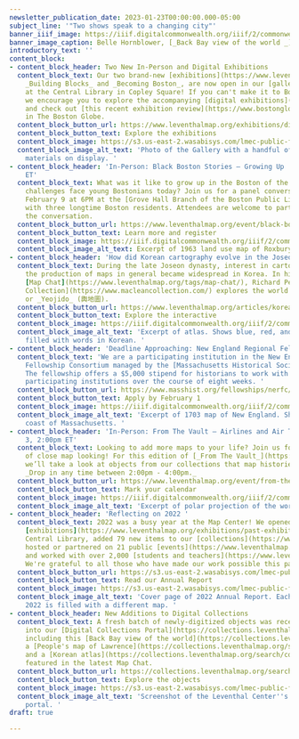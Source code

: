 ```yaml
---
newsletter_publication_date: 2023-01-23T00:00:00.000-05:00
subject_line: '"Two shows speak to a changing city"'
banner_iiif_image: https://iiif.digitalcommonwealth.org/iiif/2/commonwealth:0v83bt61c/259,738,2520,945/full/0/default.jpg
banner_image_caption: Belle Hornblower, [_Back Bay view of the world _](https://collections.leventhalmap.org/search/commonwealth:0c486g26b)(2017)
introductory_text: ''
content_block:
- content_block_header: Two New In-Person and Digital Exhibitions
  content_block_text: Our two brand-new [exhibitions](https://www.leventhalmap.org/exhibitions/),
    _Building Blocks_ and _Becoming Boston_, are now open in our [gallery](https://www.leventhalmap.org/exhibitions/visit/)
    at the Central Library in Copley Square! If you can't make it to Boston in person,
    we encourage you to explore the accompanying [digital exhibitions](https://www.leventhalmap.org/exhibitions/digital-exhibitions/)
    and check out [this recent exhibition review](https://www.bostonglobe.com/2023/01/19/arts/map-quest-bpls-leventhal-center-two-shows-speak-changing-city/)
    in The Boston Globe.
  content_block_button_url: https://www.leventhalmap.org/exhibitions/digital-exhibitions/
  content_block_button_text: Explore the exhibitions
  content_block_image: https://s3.us-east-2.wasabisys.com/lmec-public-files/newsletters/BuildingBlocks_opening.png
  content_block_image_alt_text: 'Photo of the Gallery with a handful of patrons viewing
    materials on display. '
- content_block_header: 'In-Person: Black Boston Stories — Growing Up · Feb 9, 6:00pm
    ET'
  content_block_text: What was it like to grow up in the Boston of the past? What
    challenges face young Bostonians today? Join us for a panel conversation on Thursday,
    February 9 at 6PM at the [Grove Hall Branch of the Boston Public Library](https://www.bpl.org/locations/grove-hall/)
    with three longtime Boston residents. Attendees are welcome to participate in
    the conversation.
  content_block_button_url: https://www.leventhalmap.org/event/black-boston-stories-growing-up/
  content_block_button_text: Learn more and register
  content_block_image: https://iiif.digitalcommonwealth.org/iiif/2/commonwealth:w9507f96r/4232,5771,1457,1339/full/0/default.jpg
  content_block_image_alt_text: Excerpt of 1963 land use map of Roxbury.
- content_block_header: 'How did Korean cartography evolve in the Joseon period? '
  content_block_text: During the late Joseon dynasty, interest in cartography and
    the production of maps in general became widespread in Korea. In his latest interactive
    [Map Chat](https://www.leventhalmap.org/tags/map-chat/), Richard Pegg of the [MacLean
    Collection](https://www.macleancollection.com/) explores the world of Korean atlases
    or _Yeojido_ (輿地圖).
  content_block_button_url: https://www.leventhalmap.org/articles/korean-yeojido-atlases/
  content_block_button_text: Explore the interactive
  content_block_image: https://iiif.digitalcommonwealth.org/iiif/2/commonwealth:k356cz55d/1553,1146,1573,1190/full/0/default.jpg
  content_block_image_alt_text: 'Excerpt of atlas. Shows blue, red, and yellow circles
    filled with words in Korean. '
- content_block_header: 'Deadline Approaching: New England Regional Fellowship Consortium'
  content_block_text: 'We are a participating institution in the New England Regional
    Fellowship Consortium managed by the [Massachusetts Historical Society](https://www.masshist.org/).
    The fellowship offers a $5,000 stipend for historians to work with at least three
    participating institutions over the course of eight weeks. '
  content_block_button_url: https://www.masshist.org/fellowships/nerfc/apply
  content_block_button_text: Apply by February 1
  content_block_image: https://iiif.digitalcommonwealth.org/iiif/2/commonwealth:j3860860h/1553,1146,1573,1190/full/0/default.jpg
  content_block_image_alt_text: 'Excerpt of 1703 map of New England. Shows the east
    coast of Massachusetts. '
- content_block_header: 'In-Person: From The Vault — Airlines and Air Travel · Feb
    3, 2:00pm ET'
  content_block_text: Looking to add more maps to your life? Join us for an afternoon
    of close map looking! For this edition of [_From The Vault_](https://www.leventhalmap.org/tags/from-the-vault/),
    we’ll take a look at objects from our collections that map histories of air travel.
    _Drop in any time between 2:00pm - 4:00pm._
  content_block_button_url: https://www.leventhalmap.org/event/from-the-vault-collections-showing-airlines-and-air-travel/
  content_block_button_text: Mark your calendar
  content_block_image: https://iiif.digitalcommonwealth.org/iiif/2/commonwealth:x633f891d/2850,1719,4474,4298/full/0/default.jpg
  content_block_image_alt_text: 'Excerpt of polar projection of the world. '
- content_block_header: 'Reflecting on 2022 '
  content_block_text: 2022 was a busy year at the Map Center! We opened two in-person
    [exhibitions](https://www.leventhalmap.org/exhibitions/past-exhibitions/) at the
    Central Library, added 79 new items to our [collections](https://www.leventhalmap.org/collections/),
    hosted or partnered on 21 public [events](https://www.leventhalmap.org/event/),
    and worked with over 2,000 [students and teachers](https://www.leventhalmap.org/education/).
    We're grateful to all those who have made our work possible this past year!
  content_block_button_url: https://s3.us-east-2.wasabisys.com/lmec-public-files/annual-reports/FY22_AnnualReport_spreads.pdf
  content_block_button_text: Read our Annual Report
  content_block_image: https://s3.us-east-2.wasabisys.com/lmec-public-files/newsletters/FY22_annual-report_cover.png
  content_block_image_alt_text: 'Cover page of 2022 Annual Report. Each number in
    2022 is filled with a different map. '
- content_block_header: New Additions to Digital Collections
  content_block_text: A fresh batch of newly-digitized objects was recently ingested
    into our [Digital Collections Portal](https://collections.leventhalmap.org/),
    including this [Back Bay view of the world](https://collections.leventhalmap.org/search/commonwealth:0c486g26b),
    a [People's map of Lawrence](https://collections.leventhalmap.org/search/commonwealth:3n206t74d),
    and a [Korean atlas](https://collections.leventhalmap.org/search/commonwealth:td96nz08p)
    featured in the latest Map Chat.
  content_block_button_url: https://collections.leventhalmap.org/search?q=&sort=system_create_dtsi+desc
  content_block_button_text: Explore the objects
  content_block_image: https://s3.us-east-2.wasabisys.com/lmec-public-files/newsletters/LMEC-DC_recents_20230119.png
  content_block_image_alt_text: 'Screenshot of the Leventhal Center''s Digital Collections
    portal. '
draft: true

---
```

